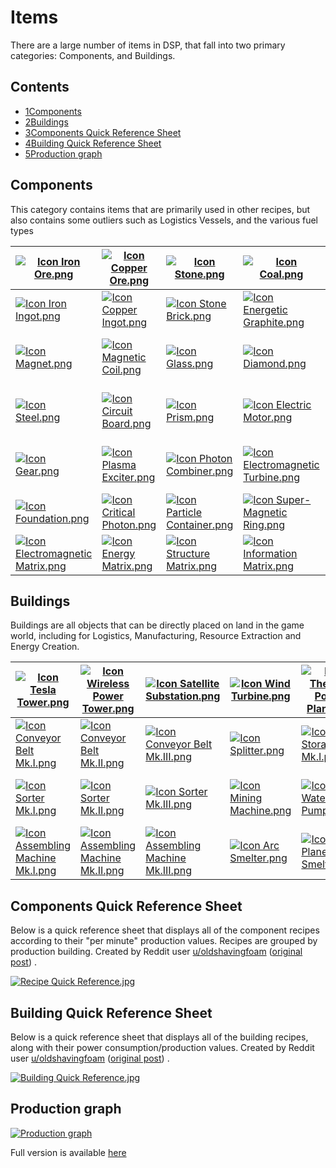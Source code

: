 # Items

There are a large number of items in DSP, that fall into two primary categories: Components, and Buildings.

## Contents

- [1Components](https://dsp-wiki.com/Items#Components)
- [2Buildings](https://dsp-wiki.com/Items#Buildings)
- [3Components Quick Reference Sheet](https://dsp-wiki.com/Items#Components_Quick_Reference_Sheet)
- [4Building Quick Reference Sheet](https://dsp-wiki.com/Items#Building_Quick_Reference_Sheet)
- [5Production graph](https://dsp-wiki.com/Items#Production_graph)

## Components

This category contains items that are primarily used in other recipes, but also contains some outliers such as Logistics
Vessels, and the various fuel types

| [![Icon Iron Ore.png](https://dsp-wiki.com/images/thumb/f/fc/Icon_Iron_Ore.png/42px-Icon_Iron_Ore.png)](https://dsp-wiki.com/Iron_Ore) | [![Icon Copper Ore.png](https://dsp-wiki.com/images/thumb/9/90/Icon_Copper_Ore.png/45px-Icon_Copper_Ore.png)](https://dsp-wiki.com/Copper_Ore) | [![Icon Stone.png](https://dsp-wiki.com/images/thumb/5/5a/Icon_Stone.png/45px-Icon_Stone.png)](https://dsp-wiki.com/Stone) | [![Icon Coal.png](https://dsp-wiki.com/images/thumb/a/a2/Icon_Coal.png/45px-Icon_Coal.png)](https://dsp-wiki.com/Coal) | [![Icon Silicon Ore.png](https://dsp-wiki.com/images/thumb/d/d4/Icon_Silicon_Ore.png/44px-Icon_Silicon_Ore.png)](https://dsp-wiki.com/Silicon_Ore) | [![Icon Titanium Ore.png](https://dsp-wiki.com/images/thumb/9/91/Icon_Titanium_Ore.png/44px-Icon_Titanium_Ore.png)](https://dsp-wiki.com/Titanium_Ore) | [![Icon Water.png](https://dsp-wiki.com/images/thumb/6/65/Icon_Water.png/25px-Icon_Water.png)](https://dsp-wiki.com/Water) | [![Icon Crude Oil.png](https://dsp-wiki.com/images/thumb/8/8f/Icon_Crude_Oil.png/27px-Icon_Crude_Oil.png)](https://dsp-wiki.com/Crude_Oil) | [![Icon Hydrogen.png](https://dsp-wiki.com/images/thumb/4/42/Icon_Hydrogen.png/45px-Icon_Hydrogen.png)](https://dsp-wiki.com/Hydrogen) | [![Icon Deuterium.png](https://dsp-wiki.com/images/thumb/4/4d/Icon_Deuterium.png/45px-Icon_Deuterium.png)](https://dsp-wiki.com/Deuterium) | [![Icon Antimatter.png](https://dsp-wiki.com/images/thumb/7/78/Icon_Antimatter.png/45px-Icon_Antimatter.png)](https://dsp-wiki.com/Antimatter) | [![Icon Kimberlite Ore.png](https://dsp-wiki.com/images/thumb/5/55/Icon_Kimberlite_Ore.png/44px-Icon_Kimberlite_Ore.png)](https://dsp-wiki.com/Kimberlite_Ore) |
| ------------------------------------------------------------ | ------------------------------------------------------------ | ------------------------------------------------------------ | ------------------------------------------------------------ | ------------------------------------------------------------ | ------------------------------------------------------------ | ------------------------------------------------------------ | ------------------------------------------------------------ | ------------------------------------------------------------ | ------------------------------------------------------------ | ------------------------------------------------------------ | ------------------------------------------------------------ |
| [![Icon Iron Ingot.png](https://dsp-wiki.com/images/thumb/f/f1/Icon_Iron_Ingot.png/45px-Icon_Iron_Ingot.png)](https://dsp-wiki.com/Iron_Ingot) | [![Icon Copper Ingot.png](https://dsp-wiki.com/images/thumb/e/ec/Icon_Copper_Ingot.png/45px-Icon_Copper_Ingot.png)](https://dsp-wiki.com/Copper_Ingot) | [![Icon Stone Brick.png](https://dsp-wiki.com/images/thumb/6/61/Icon_Stone_Brick.png/45px-Icon_Stone_Brick.png)](https://dsp-wiki.com/Stone_Brick) | [![Icon Energetic Graphite.png](https://dsp-wiki.com/images/thumb/1/11/Icon_Energetic_Graphite.png/39px-Icon_Energetic_Graphite.png)](https://dsp-wiki.com/Energetic_Graphite) | [![Icon High-Purity Silicon.png](https://dsp-wiki.com/images/thumb/8/8a/Icon_High-Purity_Silicon.png/45px-Icon_High-Purity_Silicon.png)](https://dsp-wiki.com/High-Purity_Silicon) | [![Icon Titanium Ingot.png](https://dsp-wiki.com/images/thumb/f/f1/Icon_Titanium_Ingot.png/45px-Icon_Titanium_Ingot.png)](https://dsp-wiki.com/Titanium_Ingot) | [![Icon Sulfuric Acid.png](https://dsp-wiki.com/images/thumb/5/53/Icon_Sulfuric_Acid.png/25px-Icon_Sulfuric_Acid.png)](https://dsp-wiki.com/Sulfuric_Acid) | [![Icon Refined Oil.png](https://dsp-wiki.com/images/thumb/f/f9/Icon_Refined_Oil.png/25px-Icon_Refined_Oil.png)](https://dsp-wiki.com/Refined_Oil) | [![Icon Hydrogen Fuel Rod.png](https://dsp-wiki.com/images/thumb/2/2d/Icon_Hydrogen_Fuel_Rod.png/44px-Icon_Hydrogen_Fuel_Rod.png)](https://dsp-wiki.com/Hydrogen_Fuel_Rod) | [![Icon Deuteron Fuel Rod.png](https://dsp-wiki.com/images/thumb/5/58/Icon_Deuteron_Fuel_Rod.png/44px-Icon_Deuteron_Fuel_Rod.png)](https://dsp-wiki.com/Deuteron_Fuel_Rod) | [![Icon Antimatter Fuel Rod.png](https://dsp-wiki.com/images/thumb/1/1c/Icon_Antimatter_Fuel_Rod.png/44px-Icon_Antimatter_Fuel_Rod.png)](https://dsp-wiki.com/Antimatter_Fuel_Rod) | [![Icon Fractal Silicon.png](https://dsp-wiki.com/images/thumb/3/35/Icon_Fractal_Silicon.png/44px-Icon_Fractal_Silicon.png)](https://dsp-wiki.com/Fractal_Silicon) |
| [![Icon Magnet.png](https://dsp-wiki.com/images/thumb/c/c6/Icon_Magnet.png/45px-Icon_Magnet.png)](https://dsp-wiki.com/Magnet) | [![Icon Magnetic Coil.png](https://dsp-wiki.com/images/thumb/e/e5/Icon_Magnetic_Coil.png/45px-Icon_Magnetic_Coil.png)](https://dsp-wiki.com/Magnetic_Coil) | [![Icon Glass.png](https://dsp-wiki.com/images/thumb/7/76/Icon_Glass.png/45px-Icon_Glass.png)](https://dsp-wiki.com/Glass) | [![Icon Diamond.png](https://dsp-wiki.com/images/thumb/a/af/Icon_Diamond.png/45px-Icon_Diamond.png)](https://dsp-wiki.com/Diamond) | [![Icon Crystal Silicon.png](https://dsp-wiki.com/images/thumb/2/2a/Icon_Crystal_Silicon.png/45px-Icon_Crystal_Silicon.png)](https://dsp-wiki.com/Crystal_Silicon) | [![Icon Titanium Alloy.png](https://dsp-wiki.com/images/thumb/8/85/Icon_Titanium_Alloy.png/45px-Icon_Titanium_Alloy.png)](https://dsp-wiki.com/Titanium_Alloy) | [![Icon Fire Ice.png](https://dsp-wiki.com/images/thumb/a/ab/Icon_Fire_Ice.png/45px-Icon_Fire_Ice.png)](https://dsp-wiki.com/Fire_Ice) | [![Icon Plastic.png](https://dsp-wiki.com/images/thumb/c/c8/Icon_Plastic.png/45px-Icon_Plastic.png)](https://dsp-wiki.com/Plastic) | [![Icon Organic Crystal.png](https://dsp-wiki.com/images/thumb/9/96/Icon_Organic_Crystal.png/30px-Icon_Organic_Crystal.png)](https://dsp-wiki.com/Organic_Crystal) | [![Icon Graphene.png](https://dsp-wiki.com/images/thumb/a/af/Icon_Graphene.png/45px-Icon_Graphene.png)](https://dsp-wiki.com/Graphene) | [![Icon Thruster.png](https://dsp-wiki.com/images/thumb/e/ea/Icon_Thruster.png/45px-Icon_Thruster.png)](https://dsp-wiki.com/Thruster) | [![Icon Optical Grating Crystal.png](https://dsp-wiki.com/images/thumb/a/ac/Icon_Optical_Grating_Crystal.png/37px-Icon_Optical_Grating_Crystal.png)](https://dsp-wiki.com/Optical_Grating_Crystal) |
| [![Icon Steel.png](https://dsp-wiki.com/images/thumb/3/38/Icon_Steel.png/45px-Icon_Steel.png)](https://dsp-wiki.com/Steel) | [![Icon Circuit Board.png](https://dsp-wiki.com/images/thumb/2/2f/Icon_Circuit_Board.png/45px-Icon_Circuit_Board.png)](https://dsp-wiki.com/Circuit_Board) | [![Icon Prism.png](https://dsp-wiki.com/images/thumb/d/d3/Icon_Prism.png/45px-Icon_Prism.png)](https://dsp-wiki.com/Prism) | [![Icon Electric Motor.png](https://dsp-wiki.com/images/thumb/8/84/Icon_Electric_Motor.png/45px-Icon_Electric_Motor.png)](https://dsp-wiki.com/Electric_Motor) | [![Icon Microcrystalline Component.png](https://dsp-wiki.com/images/thumb/f/f5/Icon_Microcrystalline_Component.png/45px-Icon_Microcrystalline_Component.png)](https://dsp-wiki.com/Microcrystalline_Component) | [![Icon Blank.png](https://dsp-wiki.com/images/1/15/Icon_Blank.png)](https://dsp-wiki.com/Blank) | [![Icon Casimir Crystal.png](https://dsp-wiki.com/images/thumb/d/d7/Icon_Casimir_Crystal.png/45px-Icon_Casimir_Crystal.png)](https://dsp-wiki.com/Casimir_Crystal) | [![Icon Strange Matter.png](https://dsp-wiki.com/images/thumb/8/8f/Icon_Strange_Matter.png/45px-Icon_Strange_Matter.png)](https://dsp-wiki.com/Strange_Matter) | [![Icon Titanium Crystal.png](https://dsp-wiki.com/images/thumb/5/5b/Icon_Titanium_Crystal.png/38px-Icon_Titanium_Crystal.png)](https://dsp-wiki.com/Titanium_Crystal) | [![Icon Carbon Nanotube.png](https://dsp-wiki.com/images/thumb/7/7c/Icon_Carbon_Nanotube.png/45px-Icon_Carbon_Nanotube.png)](https://dsp-wiki.com/Carbon_Nanotube) | [![Icon Reinforced Thruster.png](https://dsp-wiki.com/images/thumb/3/3d/Icon_Reinforced_Thruster.png/45px-Icon_Reinforced_Thruster.png)](https://dsp-wiki.com/Reinforced_Thruster) | [![Icon Spiniform Stalagmite Crystal.png](https://dsp-wiki.com/images/thumb/b/bd/Icon_Spiniform_Stalagmite_Crystal.png/45px-Icon_Spiniform_Stalagmite_Crystal.png)](https://dsp-wiki.com/Spiniform_Stalagmite_Crystal) |
| [![Icon Gear.png](https://dsp-wiki.com/images/thumb/8/87/Icon_Gear.png/45px-Icon_Gear.png)](https://dsp-wiki.com/Gear) | [![Icon Plasma Exciter.png](https://dsp-wiki.com/images/thumb/c/cc/Icon_Plasma_Exciter.png/45px-Icon_Plasma_Exciter.png)](https://dsp-wiki.com/Plasma_Exciter) | [![Icon Photon Combiner.png](https://dsp-wiki.com/images/thumb/9/93/Icon_Photon_Combiner.png/45px-Icon_Photon_Combiner.png)](https://dsp-wiki.com/Photon_Combiner) | [![Icon Electromagnetic Turbine.png](https://dsp-wiki.com/images/thumb/5/53/Icon_Electromagnetic_Turbine.png/45px-Icon_Electromagnetic_Turbine.png)](https://dsp-wiki.com/Electromagnetic_Turbine) | [![Icon Processor.png](https://dsp-wiki.com/images/thumb/f/f1/Icon_Processor.png/45px-Icon_Processor.png)](https://dsp-wiki.com/Processor) | [![Icon Blank.png](https://dsp-wiki.com/images/1/15/Icon_Blank.png)](https://dsp-wiki.com/Blank) | [![Icon Blank.png](https://dsp-wiki.com/images/1/15/Icon_Blank.png)](https://dsp-wiki.com/Blank) | [![Icon Annihilation Constraint Sphere.png](https://dsp-wiki.com/images/thumb/3/37/Icon_Annihilation_Constraint_Sphere.png/45px-Icon_Annihilation_Constraint_Sphere.png)](https://dsp-wiki.com/Annihilation_Constraint_Sphere) | [![Icon Titanium Glass.png](https://dsp-wiki.com/images/thumb/5/56/Icon_Titanium_Glass.png/44px-Icon_Titanium_Glass.png)](https://dsp-wiki.com/Titanium_Glass) | [![Icon Particle Broadband.png](https://dsp-wiki.com/images/thumb/b/b6/Icon_Particle_Broadband.png/45px-Icon_Particle_Broadband.png)](https://dsp-wiki.com/Particle_Broadband) | [![Icon Logistics Drone.png](https://dsp-wiki.com/images/thumb/a/a2/Icon_Logistics_Drone.png/45px-Icon_Logistics_Drone.png)](https://dsp-wiki.com/Logistics_Drone) | [![Icon Unipolar Magnet.png](https://dsp-wiki.com/images/thumb/a/a9/Icon_Unipolar_Magnet.png/45px-Icon_Unipolar_Magnet.png)](https://dsp-wiki.com/Unipolar_Magnet) |
| [![Icon Foundation.png](https://dsp-wiki.com/images/thumb/6/60/Icon_Foundation.png/45px-Icon_Foundation.png)](https://dsp-wiki.com/Foundation) | [![Icon Critical Photon.png](https://dsp-wiki.com/images/thumb/9/92/Icon_Critical_Photon.png/45px-Icon_Critical_Photon.png)](https://dsp-wiki.com/Critical_Photon) | [![Icon Particle Container.png](https://dsp-wiki.com/images/thumb/f/fd/Icon_Particle_Container.png/45px-Icon_Particle_Container.png)](https://dsp-wiki.com/Particle_Container) | [![Icon Super-Magnetic Ring.png](https://dsp-wiki.com/images/thumb/b/b4/Icon_Super-Magnetic_Ring.png/45px-Icon_Super-Magnetic_Ring.png)](https://dsp-wiki.com/Super-Magnetic_Ring) | [![Icon Graviton Lens.png](https://dsp-wiki.com/images/thumb/d/df/Icon_Graviton_Lens.png/45px-Icon_Graviton_Lens.png)](https://dsp-wiki.com/Graviton_Lens) | [![Icon Blank.png](https://dsp-wiki.com/images/1/15/Icon_Blank.png)](https://dsp-wiki.com/Blank) | [![Icon Blank.png](https://dsp-wiki.com/images/1/15/Icon_Blank.png)](https://dsp-wiki.com/Blank) | [![Icon Space Warper.png](https://dsp-wiki.com/images/thumb/c/cb/Icon_Space_Warper.png/45px-Icon_Space_Warper.png)](https://dsp-wiki.com/Space_Warper) | [![Icon Plane Filter.png](https://dsp-wiki.com/images/thumb/1/15/Icon_Plane_Filter.png/45px-Icon_Plane_Filter.png)](https://dsp-wiki.com/Plane_Filter) | [![Icon Quantum Chip.png](https://dsp-wiki.com/images/thumb/2/2f/Icon_Quantum_Chip.png/45px-Icon_Quantum_Chip.png)](https://dsp-wiki.com/Quantum_Chip) | [![Icon Logistics Vessel.png](https://dsp-wiki.com/images/thumb/7/7e/Icon_Logistics_Vessel.png/44px-Icon_Logistics_Vessel.png)](https://dsp-wiki.com/Logistics_Vessel) | [![Icon Log.png](https://dsp-wiki.com/images/thumb/4/4a/Icon_Log.png/45px-Icon_Log.png)](https://dsp-wiki.com/Log) |
| [![Icon Electromagnetic Matrix.png](https://dsp-wiki.com/images/thumb/0/0f/Icon_Electromagnetic_Matrix.png/45px-Icon_Electromagnetic_Matrix.png)](https://dsp-wiki.com/Electromagnetic_Matrix) | [![Icon Energy Matrix.png](https://dsp-wiki.com/images/thumb/8/83/Icon_Energy_Matrix.png/45px-Icon_Energy_Matrix.png)](https://dsp-wiki.com/Energy_Matrix) | [![Icon Structure Matrix.png](https://dsp-wiki.com/images/thumb/4/44/Icon_Structure_Matrix.png/45px-Icon_Structure_Matrix.png)](https://dsp-wiki.com/Structure_Matrix) | [![Icon Information Matrix.png](https://dsp-wiki.com/images/thumb/c/ca/Icon_Information_Matrix.png/45px-Icon_Information_Matrix.png)](https://dsp-wiki.com/Information_Matrix) | [![Icon Gravity Matrix.png](https://dsp-wiki.com/images/thumb/4/47/Icon_Gravity_Matrix.png/45px-Icon_Gravity_Matrix.png)](https://dsp-wiki.com/Gravity_Matrix) | [![Icon Universe Matrix.png](https://dsp-wiki.com/images/thumb/f/fc/Icon_Universe_Matrix.png/45px-Icon_Universe_Matrix.png)](https://dsp-wiki.com/Universe_Matrix) | [![Icon Blank.png](https://dsp-wiki.com/images/1/15/Icon_Blank.png)](https://dsp-wiki.com/Blank) | [![Icon Solar Sail.png](https://dsp-wiki.com/images/thumb/5/50/Icon_Solar_Sail.png/45px-Icon_Solar_Sail.png)](https://dsp-wiki.com/Solar_Sail) | [![Icon Frame Material.png](https://dsp-wiki.com/images/thumb/9/9d/Icon_Frame_Material.png/45px-Icon_Frame_Material.png)](https://dsp-wiki.com/Frame_Material) | [![Icon Dyson Sphere Component.png](https://dsp-wiki.com/images/thumb/c/ce/Icon_Dyson_Sphere_Component.png/45px-Icon_Dyson_Sphere_Component.png)](https://dsp-wiki.com/Dyson_Sphere_Component) | [![Icon Small Carrier Rocket.png](https://dsp-wiki.com/images/thumb/1/1c/Icon_Small_Carrier_Rocket.png/45px-Icon_Small_Carrier_Rocket.png)](https://dsp-wiki.com/Small_Carrier_Rocket) | [![Icon Plant Fuel.png](https://dsp-wiki.com/images/thumb/6/6a/Icon_Plant_Fuel.png/45px-Icon_Plant_Fuel.png)](https://dsp-wiki.com/Plant_Fuel) |

## Buildings

Buildings are all objects that can be directly placed on land in the game world, including for Logistics, Manufacturing,
Resource Extraction and Energy Creation.

| [![Icon Tesla Tower.png](https://dsp-wiki.com/images/thumb/f/f1/Icon_Tesla_Tower.png/45px-Icon_Tesla_Tower.png)](https://dsp-wiki.com/Tesla_Tower) | [![Icon Wireless Power Tower.png](https://dsp-wiki.com/images/thumb/c/c7/Icon_Wireless_Power_Tower.png/45px-Icon_Wireless_Power_Tower.png)](https://dsp-wiki.com/Wireless_Power_Tower) | [![Icon Satellite Substation.png](https://dsp-wiki.com/images/thumb/d/d7/Icon_Satellite_Substation.png/45px-Icon_Satellite_Substation.png)](https://dsp-wiki.com/Satellite_Substation) | [![Icon Wind Turbine.png](https://dsp-wiki.com/images/thumb/1/14/Icon_Wind_Turbine.png/25px-Icon_Wind_Turbine.png)](https://dsp-wiki.com/Wind_Turbine) | [![Icon Thermal Power Plant.png](https://dsp-wiki.com/images/thumb/c/c5/Icon_Thermal_Power_Plant.png/45px-Icon_Thermal_Power_Plant.png)](https://dsp-wiki.com/Thermal_Power_Plant) | [![Icon Solar Panel.png](https://dsp-wiki.com/images/thumb/7/77/Icon_Solar_Panel.png/45px-Icon_Solar_Panel.png)](https://dsp-wiki.com/Solar_Panel) | [![Icon Accumulator.png](https://dsp-wiki.com/images/thumb/7/71/Icon_Accumulator.png/33px-Icon_Accumulator.png)](https://dsp-wiki.com/Accumulator) | [![Icon Full Accumulator.png](https://dsp-wiki.com/images/thumb/6/67/Icon_Full_Accumulator.png/45px-Icon_Full_Accumulator.png)](https://dsp-wiki.com/Full_Accumulator) | [![Icon Ray Receiver.png](https://dsp-wiki.com/images/thumb/7/7b/Icon_Ray_Receiver.png/45px-Icon_Ray_Receiver.png)](https://dsp-wiki.com/Ray_Receiver) | [![Icon Mini Fusion Power Plant.png](https://dsp-wiki.com/images/thumb/0/03/Icon_Mini_Fusion_Power_Plant.png/45px-Icon_Mini_Fusion_Power_Plant.png)](https://dsp-wiki.com/Mini_Fusion_Power_Plant) | [![Icon Energy Exchanger.png](https://dsp-wiki.com/images/thumb/6/64/Icon_Energy_Exchanger.png/45px-Icon_Energy_Exchanger.png)](https://dsp-wiki.com/Energy_Exchanger) | [![Icon Artificial Star.png](https://dsp-wiki.com/images/thumb/b/b6/Icon_Artificial_Star.png/45px-Icon_Artificial_Star.png)](https://dsp-wiki.com/Artificial_Star) |
| ------------------------------------------------------------ | ------------------------------------------------------------ | ------------------------------------------------------------ | ------------------------------------------------------------ | ------------------------------------------------------------ | ------------------------------------------------------------ | ------------------------------------------------------------ | ------------------------------------------------------------ | ------------------------------------------------------------ | ------------------------------------------------------------ | ------------------------------------------------------------ | ------------------------------------------------------------ |
| [![Icon Conveyor Belt Mk.I.png](https://dsp-wiki.com/images/thumb/7/78/Icon_Conveyor_Belt_Mk.I.png/45px-Icon_Conveyor_Belt_Mk.I.png)](https://dsp-wiki.com/Conveyor_Belt_Mk.I) | [![Icon Conveyor Belt Mk.II.png](https://dsp-wiki.com/images/thumb/3/38/Icon_Conveyor_Belt_Mk.II.png/45px-Icon_Conveyor_Belt_Mk.II.png)](https://dsp-wiki.com/Conveyor_Belt_Mk.II) | [![Icon Conveyor Belt Mk.III.png](https://dsp-wiki.com/images/thumb/1/18/Icon_Conveyor_Belt_Mk.III.png/45px-Icon_Conveyor_Belt_Mk.III.png)](https://dsp-wiki.com/Conveyor_Belt_Mk.III) | [![Icon Splitter.png](https://dsp-wiki.com/images/thumb/d/d6/Icon_Splitter.png/42px-Icon_Splitter.png)](https://dsp-wiki.com/Splitter) | [![Icon Storage Mk.I.png](https://dsp-wiki.com/images/thumb/6/68/Icon_Storage_Mk.I.png/45px-Icon_Storage_Mk.I.png)](https://dsp-wiki.com/Storage_Mk.I) | [![Icon Storage Mk.II.png](https://dsp-wiki.com/images/thumb/e/e2/Icon_Storage_Mk.II.png/45px-Icon_Storage_Mk.II.png)](https://dsp-wiki.com/Storage_Mk.II) | [![Icon Storage Tank.png](https://dsp-wiki.com/images/thumb/0/00/Icon_Storage_Tank.png/45px-Icon_Storage_Tank.png)](https://dsp-wiki.com/Storage_Tank) | [![Icon EM-Rail Ejector.png](https://dsp-wiki.com/images/thumb/a/a2/Icon_EM-Rail_Ejector.png/45px-Icon_EM-Rail_Ejector.png)](https://dsp-wiki.com/EM-Rail_Ejector) | [![Icon Planetary Logistics Station.png](https://dsp-wiki.com/images/thumb/e/e5/Icon_Planetary_Logistics_Station.png/31px-Icon_Planetary_Logistics_Station.png)](https://dsp-wiki.com/Planetary_Logistics_Station) | [![Icon Miniature Particle Collider.png](https://dsp-wiki.com/images/thumb/a/aa/Icon_Miniature_Particle_Collider.png/45px-Icon_Miniature_Particle_Collider.png)](https://dsp-wiki.com/Miniature_Particle_Collider) | [![Icon Blank.png](https://dsp-wiki.com/images/1/15/Icon_Blank.png)](https://dsp-wiki.com/Blank) | [![Icon Blank.png](https://dsp-wiki.com/images/1/15/Icon_Blank.png)](https://dsp-wiki.com/Blank) |
| [![Icon Sorter Mk.I.png](https://dsp-wiki.com/images/thumb/4/4f/Icon_Sorter_Mk.I.png/45px-Icon_Sorter_Mk.I.png)](https://dsp-wiki.com/Sorter_Mk.I) | [![Icon Sorter Mk.II.png](https://dsp-wiki.com/images/thumb/2/25/Icon_Sorter_Mk.II.png/45px-Icon_Sorter_Mk.II.png)](https://dsp-wiki.com/Sorter_Mk.II) | [![Icon Sorter Mk.III.png](https://dsp-wiki.com/images/thumb/b/b5/Icon_Sorter_Mk.III.png/45px-Icon_Sorter_Mk.III.png)](https://dsp-wiki.com/Sorter_Mk.III) | [![Icon Mining Machine.png](https://dsp-wiki.com/images/thumb/c/cf/Icon_Mining_Machine.png/45px-Icon_Mining_Machine.png)](https://dsp-wiki.com/Mining_Machine) | [![Icon Water Pump.png](https://dsp-wiki.com/images/thumb/6/69/Icon_Water_Pump.png/45px-Icon_Water_Pump.png)](https://dsp-wiki.com/Water_Pump) | [![Icon Oil Extractor.png](https://dsp-wiki.com/images/thumb/8/8f/Icon_Oil_Extractor.png/34px-Icon_Oil_Extractor.png)](https://dsp-wiki.com/Oil_Extractor) | [![Icon Oil Refinery.png](https://dsp-wiki.com/images/thumb/7/74/Icon_Oil_Refinery.png/44px-Icon_Oil_Refinery.png)](https://dsp-wiki.com/Oil_Refinery) | [![Icon Vertical Launching Silo.png](https://dsp-wiki.com/images/thumb/0/05/Icon_Vertical_Launching_Silo.png/45px-Icon_Vertical_Launching_Silo.png)](https://dsp-wiki.com/Vertical_Launching_Silo) | [![Icon Interstellar Logistics Station.png](https://dsp-wiki.com/images/thumb/6/6c/Icon_Interstellar_Logistics_Station.png/38px-Icon_Interstellar_Logistics_Station.png)](https://dsp-wiki.com/Interstellar_Logistics_Station) | [![Icon Blank.png](https://dsp-wiki.com/images/1/15/Icon_Blank.png)](https://dsp-wiki.com/Blank) | [![Icon Blank.png](https://dsp-wiki.com/images/1/15/Icon_Blank.png)](https://dsp-wiki.com/Blank) | [![Icon Blank.png](https://dsp-wiki.com/images/1/15/Icon_Blank.png)](https://dsp-wiki.com/Blank) |
| [![Icon Assembling Machine Mk.I.png](https://dsp-wiki.com/images/thumb/8/8e/Icon_Assembling_Machine_Mk.I.png/43px-Icon_Assembling_Machine_Mk.I.png)](https://dsp-wiki.com/Assembling_Machine_Mk.I) | [![Icon Assembling Machine Mk.II.png](https://dsp-wiki.com/images/thumb/9/93/Icon_Assembling_Machine_Mk.II.png/43px-Icon_Assembling_Machine_Mk.II.png)](https://dsp-wiki.com/Assembling_Machine_Mk.II) | [![Icon Assembling Machine Mk.III.png](https://dsp-wiki.com/images/thumb/8/8c/Icon_Assembling_Machine_Mk.III.png/45px-Icon_Assembling_Machine_Mk.III.png)](https://dsp-wiki.com/Assembling_Machine_Mk.III) | [![Icon Arc Smelter.png](https://dsp-wiki.com/images/thumb/6/60/Icon_Arc_Smelter.png/45px-Icon_Arc_Smelter.png)](https://dsp-wiki.com/Arc_Smelter) | [![Icon Plane Smelter.png](https://dsp-wiki.com/images/thumb/1/13/Icon_Plane_Smelter.png/45px-Icon_Plane_Smelter.png)](https://dsp-wiki.com/Plane_Smelter) | [![Icon Fractionator.png](https://dsp-wiki.com/images/thumb/2/28/Icon_Fractionator.png/35px-Icon_Fractionator.png)](https://dsp-wiki.com/Fractionator) | [![Icon Chemical Plant.png](https://dsp-wiki.com/images/thumb/f/f9/Icon_Chemical_Plant.png/45px-Icon_Chemical_Plant.png)](https://dsp-wiki.com/Chemical_Plant) | [![Icon Matrix Lab.png](https://dsp-wiki.com/images/thumb/b/b7/Icon_Matrix_Lab.png/45px-Icon_Matrix_Lab.png)](https://dsp-wiki.com/Matrix_Lab) | [![Icon Orbital Collector.png](https://dsp-wiki.com/images/thumb/6/64/Icon_Orbital_Collector.png/42px-Icon_Orbital_Collector.png)](https://dsp-wiki.com/Orbital_Collector) | [![Icon Blank.png](https://dsp-wiki.com/images/1/15/Icon_Blank.png)](https://dsp-wiki.com/Blank) | [![Icon Blank.png](https://dsp-wiki.com/images/1/15/Icon_Blank.png)](https://dsp-wiki.com/Blank) | [![Icon Blank.png](https://dsp-wiki.com/images/1/15/Icon_Blank.png)](https://dsp-wiki.com/Blank) |

## Components Quick Reference Sheet

Below is a quick reference sheet that displays all of the component recipes according to their "per minute" production
values. Recipes are grouped by production building. Created by Reddit
user [u/oldshavingfoam](https://www.reddit.com/user/oldshavingfoam) ([original post](https://www.reddit.com/r/Dyson_Sphere_Program/comments/lbt0d2/a_lot_of_people_loved_my_early_game_recipe_sheet/))
.

[![Recipe Quick Reference.jpg](https://dsp-wiki.com/images/thumb/d/d9/Recipe_Quick_Reference.jpg/100px-Recipe_Quick_Reference.jpg)](https://dsp-wiki.com/File:Recipe_Quick_Reference.jpg)

## Building Quick Reference Sheet

Below is a quick reference sheet that displays all of the building recipes, along with their power
consumption/production values. Created by Reddit
user [u/oldshavingfoam](https://www.reddit.com/user/oldshavingfoam) ([original post](https://www.reddit.com/r/Dyson_Sphere_Program/comments/o6ocpc/as_requested_building_quick_reference_guide/))
.

[![Building Quick Reference.jpg](https://dsp-wiki.com/images/thumb/8/88/Building_Quick_Reference.jpg/100px-Building_Quick_Reference.jpg)](https://dsp-wiki.com/File:Building_Quick_Reference.jpg)

## Production graph

[![Production graph](https://dsp-wiki.com/images/thumb/0/09/Resized_1920x1080_graph_items.png/1650px-Resized_1920x1080_graph_items.png)](https://dsp-wiki.com/File:Resized_1920x1080_graph_items.png)

Full version is available [here](https://sheridan.github.io/dsp/graph_items.png)

